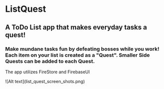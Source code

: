 # ListQuest

<h2>A ToDo List app that makes everyday tasks a quest!</h2>

<h3>Make mundane tasks fun by defeating bosses while you work! Each item on your list is created as a "Quest". Smaller Side Quests can be added to each Quest.</h3>

<p>The app utilizes FireStore and FirebaseUI</p>
![Alt text](list_quest_screen_shots.png)
